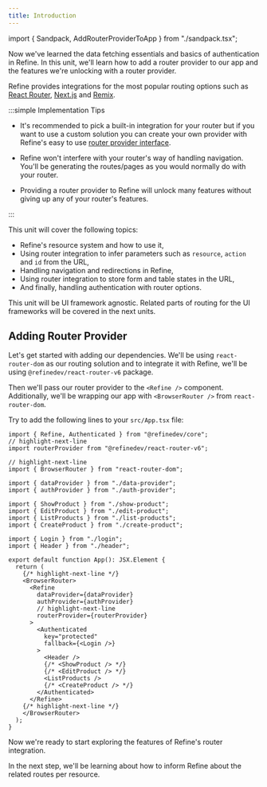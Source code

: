 ```yaml
---
title: Introduction
---
```


import { Sandpack, AddRouterProviderToApp } from "./sandpack.tsx";

<Sandpack>

Now we've learned the data fetching essentials and basics of authentication in Refine. In this unit, we'll learn how to add a router provider to our app and the features we're unlocking with a router provider.

Refine provides integrations for the most popular routing options such as [React Router](/docs/routing/integrations/react-router), [Next.js](/docs/routing//integrations/next-js) and [Remix](/docs/routing/integrations/remix).

:::simple Implementation Tips

- It's recommended to pick a built-in integration for your router but if you want to use a custom solution you can create your own provider with Refine's easy to use [router provider interface](/docs/routing/router-provider).

- Refine won't interfere with your router's way of handling navigation. You'll be generating the routes/pages as you would normally do with your router.

- Providing a router provider to Refine will unlock many features without giving up any of your router's features.

:::

This unit will cover the following topics:

- Refine's resource system and how to use it,
- Using router integration to infer parameters such as `resource`, `action` and `id` from the URL,
- Handling navigation and redirections in Refine,
- Using router integration to store form and table states in the URL,
- And finally, handling authentication with router options.

This unit will be UI framework agnostic. Related parts of routing for the UI frameworks will be covered in the next units.

## Adding Router Provider

Let's get started with adding our dependencies. We'll be using `react-router-dom` as our routing solution and to integrate it with Refine, we'll be using `@refinedev/react-router-v6` package.

<InstallPackagesCommand args="react-router-dom @refinedev/react-router-v6"/>

Then we'll pass our router provider to the `<Refine />` component. Additionally, we'll be wrapping our app with `<BrowserRouter />` from `react-router-dom`.

Try to add the following lines to your `src/App.tsx` file:

```tsx title="src/App.tsx"
import { Refine, Authenticated } from "@refinedev/core";
// highlight-next-line
import routerProvider from "@refinedev/react-router-v6";

// highlight-next-line
import { BrowserRouter } from "react-router-dom";

import { dataProvider } from "./data-provider";
import { authProvider } from "./auth-provider";

import { ShowProduct } from "./show-product";
import { EditProduct } from "./edit-product";
import { ListProducts } from "./list-products";
import { CreateProduct } from "./create-product";

import { Login } from "./login";
import { Header } from "./header";

export default function App(): JSX.Element {
  return (
    {/* highlight-next-line */}
    <BrowserRouter>
      <Refine
        dataProvider={dataProvider}
        authProvider={authProvider}
        // highlight-next-line
        routerProvider={routerProvider}
      >
        <Authenticated
          key="protected"
          fallback={<Login />}
        >
          <Header />
          {/* <ShowProduct /> */}
          {/* <EditProduct /> */}
          <ListProducts />
          {/* <CreateProduct /> */}
        </Authenticated>
      </Refine>
    {/* highlight-next-line */}
    </BrowserRouter>
  );
}
```

<AddRouterProviderToApp />

Now we're ready to start exploring the features of Refine's router integration.

In the next step, we'll be learning about how to inform Refine about the related routes per resource.

</Sandpack>
